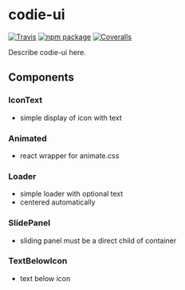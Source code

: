 # codie-ui

[![Travis][build-badge]][build]
[![npm package][npm-badge]][npm]
[![Coveralls][coveralls-badge]][coveralls]

Describe codie-ui here.

[build-badge]: https://img.shields.io/travis/user/repo/master.png?style=flat-square
[build]: https://travis-ci.org/user/repo

[npm-badge]: https://img.shields.io/npm/v/npm-package.png?style=flat-square
[npm]: https://www.npmjs.org/package/npm-package

[coveralls-badge]: https://img.shields.io/coveralls/user/repo/master.png?style=flat-square
[coveralls]: https://coveralls.io/github/user/repo

## Components

### IconText

- simple display of icon with text

### Animated

- react wrapper for animate.css

### Loader

- simple loader with optional text
- centered automatically

### SlidePanel

- sliding panel must be a direct child of container

### TextBelowIcon

- text below icon